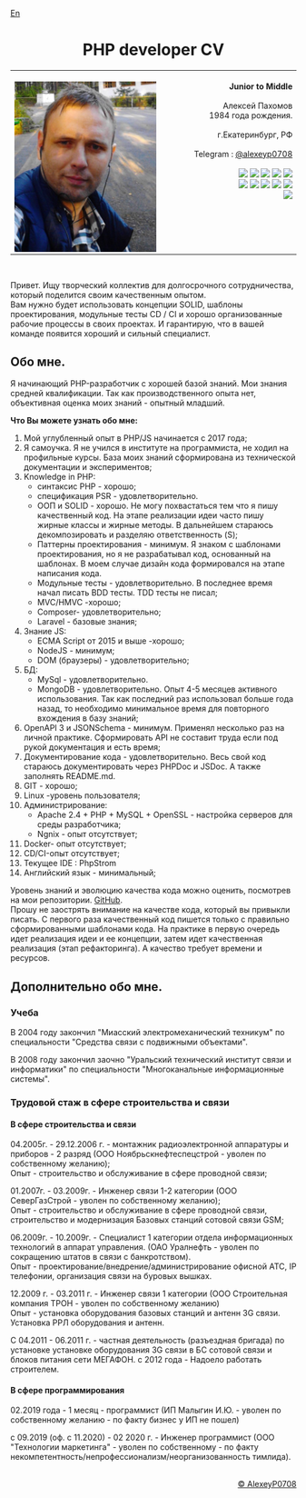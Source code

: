[En](README.md)  
<h1 align="center">PHP developer CV</h1> 
<table width="100%" ><tr><td>
<img width="1000px"/>
<img align="left"  width="250px" src="foto.jpg"/><div align="right"> 
	<b align="center">Junior to Middle</b>
	<br/> <br/> 
	Алексей Пахомов <br/> 
	1984 года рождения. <br/><br/>
 	г.Екатеринбург, РФ  <br/><br/>
	 Telegram : <a href="https://t.me/alexeyp0708">@alexeyp0708</a> <br/> <br/>
	<img src="https://img.shields.io/badge/PHP-%3E%3D7.4-blue"/> 
	<img src="https://img.shields.io/badge/MySQL-blue"/> 
	<img src="https://img.shields.io/badge/MongoDB-blue"/> 
	<img src="https://img.shields.io/badge/PHPUnit-blue"/> 
	<img src="https://img.shields.io/badge/%20JS%20-%3E%3DECMA2015-orange"/><br/> 
	<img src="https://img.shields.io/badge/PSR-green"/> 
	<img src="https://img.shields.io/badge/SOLID-green"/> 
	<img src="https://img.shields.io/badge/MVC+HMVC-green"/> 
	<img src="https://img.shields.io/badge/PHPDoc-green"/> 
	<img src="https://img.shields.io/badge/JSDoc-green"/> <br/>   
	<img src="https://img.shields.io/badge/OpenAPI+JSONSchema-orange"/> 
</div></td></tr></table>
<br/>

Привет. 
Ищу творческий коллектив для долгосрочного сотрудничества, который поделится своим качественным опытом.  
Вам нужно будет использовать концепции SOLID, шаблоны проектирования, модульные тесты CD / CI и хорошо организованные рабочие процессы в своих проектах. И гарантирую, что в вашей команде появится хороший и сильный специалист.

## Обо мне.

Я начинающий PHP-разработчик с хорошей базой знаний. Мои знания средней квалификации. Так как производственного опыта нет, объективная оценка моих знаний - опытный младший.

**Что Вы можете узнать обо мне:**
1. Мой углубленный опыт  в PHP/JS начинается с 2017 года;
2. Я самоучка. Я не учился в институте на программиста, не ходил на профильные курсы. База моих знаний сформирована из технической документации и экспериментов;
3.  Knowledge in PHP:
	- синтаксис PHP - хорошо;
	- спецификация PSR - удовлетворительно.
	- ООП и SOLID - хорошо.  Не могу похвастаться тем что я пишу качественный код. На этапе реализации идеи часто пишу жирные классы и жирные методы. В дальнейшем стараюсь декомпозировать и разделяю ответственность (S);  
	- Паттерны  проектирования - минимум.  Я знаком с шаблонами проектирования, но я не разрабатывал код, основанный на шаблонах. В моем случае дизайн кода формировался на этапе написания кода.
	- Модульные тесты - удовлетворительно. В последнее время  начал писать BDD тесты. TDD тесты не писал;
	- MVC/HMVC  -хорошо; 
	- Сomposer- удовлетворительно;
	- Laravel - базовые знания; 	
4. Знание JS:
	- ECMA Script от 2015 и выше -хорошо;
	- NodeJS - минимум;
	- DOM (браузеры) - удовлетворительно;
5. БД:
	- MySql - удовлетворительно. 
	-  MongoDB - удовлетворительно. Опыт 4-5 месяцев активного использования. Так как последний раз использовал больше года назад, то необходимо минимальное время для повторного вхождения в базу знаний; 
6.  OpenAPI 3 и JSONSchema -  минимум. Применял несколько раз на личной практике. Сформировать API не составит труда если под рукой документация и есть время; 
7.  Документирование кода - удовлетворительно. Весь свой код стараюсь документировать через PHPDoc и JSDoc. А также заполнять README.md.
8.  GIT - хорошо;
9. Linux -уровень пользователя;
10. Администрирование:
	- Apache 2.4 + PHP + MySQL + OpenSSL - настройка серверов для среды разработчика;
	- Ngnix - опыт отсутствует;  
11. Docker- опыт отсутствует;
12. CD/CI-опыт отсутствует;
13. Текущее IDE : PhpStrom 
14. Английский язык - минимальный;

Уровень знаний и эволюцию качества кода можно оценить, посмотрев на мои репозитории. [GitHub](https://github.com/ALexeyP0708).    
Прошу не заострять внимание на качестве кода, который вы привыкли писать.
С первого раза качественный код пишется только с правильно сформированными шаблонами кода.
На практике в первую очередь идет реализация идеи и ее концепции, затем идет качественная реализация (этап рефакторинга). А качество требует времени и ресурсов.

## Дополнительно обо мне.

### Учеба   

В 2004 году закончил "Миасский электромеханический техникум" по специальности "Средства связи с подвижными объектами".  

В 2008 году закончил заочно "Уральский технический институт связи и информатики"  по специальности "Многоканальные информационные системы".  


### Трудовой стаж в сфере строительства и связи  

#### В сфере строительства и связи

04.2005г. - 29.12.2006 г. - монтажник радиоэлектронной аппаратуры и приборов - 2 разряд (ООО Ноябрьскнефтеспецстрой - уволен по собственному желанию);  
Опыт - строительство и обслуживание в сфере проводной связи;  

01.2007г. - 03.2009г. - Инженер связи 1-2 категории (ООО СеверГазСтрой - уволен по собственному желанию);   
Опыт - строительство и обслуживание в сфере проводной связи, строительство и модернизация Базовых cтанций  сотовой связи GSM;  

06.2009г. - 10.2009г. - Специалист 1 категории отдела информационных технологий в аппарат управления. (ОАО Уралнефть - уволен по сокращению штатов в связи с банкротством).  
Опыт - проектирование/внедрение/администрирование  офисной АТС, IP телефонии, организация связи на буровых вышках.  

12.2009 г. - 03.2011 г. -   Инженер связи 1 категории (ООО Строительная компания ТРОН - уволен по собственному желанию)  
Опыт -  установка оборудования базовых станций  и антенн 3G связи. Установка РРЛ оборудования и антенн.  

С 04.2011 - 06.2011 г. - частная деятельность (разъездная бригада) по установке установке оборудования 3G связи в БС сотовой связи и блоков питания сети МЕГАФОН.
 с 2012 года - Надоело работать строителем.  

#### В сфере программирования
 02.2019 года - 1 месяц - программист (ИП Малыгин И.Ю. - уволен по собственному желанию - по факту бизнес у ИП не пошел)  

с 09.2019 (оф. с 11.2020) - 02 2020 г. - Инженер программист (ООО "Технологии маркетинга" - уволен по собственному - по факту некомпетентность/непрофессионализм/неорганизованность тимлида).   



<br/>
<div align="right">
	<a href="https://github.com/ALexeyP0708">© AlexeyP0708</a>
</div>
